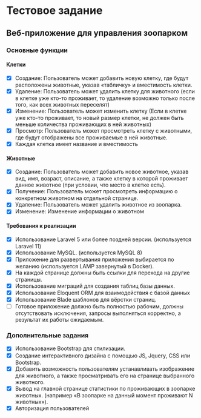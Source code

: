 # Тестовое задание

## Веб-приложение для управления зоопарком

### Основные функции

#### Клетки
- [x] Создание: Пользователь может добавить новую клетку, где будут расположены животные, указав «табличку» и вместимость клетки.
- [x] Удаление: Пользователь может удалить клетку для животного (если в клетке уже кто-то проживает, то удаление возможно только после того, как всех животных переселят)
- [x] Изменение: Пользователь может изменить клетку (Если в клетке уже кто-то проживает, то новый размер клетки, не должен быть меньше количества проживающих в ней животных)
- [x] Просмотр: Пользователь может просмотреть клетку с животными, где будут отображены все проживаемые в ней животные.
- [x] Каждая клетка имеет название и вместимость
#### Животные
- [x] Создание: Пользователь может добавить новое животное, указав вид, имя, возраст, описание, а также клетку в которой проживает данное животное (при условии, что место в клетке есть).  
- [x] Получение: Пользователь может просмотреть информацию о конкретном животном на отдельной странице.
- [x] Удаление: Пользователь может удалить животное из зоопарка.
- [x] Изменение: Изменение информации о животном
#### Требования к реализации
- [x] Использование Laravel 5 или более поздней версии. (используется Laravel 11)
- [x] Использование MySQL. (используется MySQL 8)
- [x] Приложение для развертывания приложения выбирается по желанию (используется LAMP завернутый в Docker).
- [x] На каждой странице должны быть ссылки для перехода на другие страницы.
- [x] Использование миграций для создания таблиц базы данных.
- [x] Использование Eloquent ORM для взаимодействия с базой данных
- [x] Использование Blade шаблонов для вёрстки страниц.
- [ ] Готовое приложение должно быть полностью рабочим, должны отсутствовать исключения, запросы выполняться корректно, а результат их работы ожидаемым.

### Дополнительные задания
- [x] Использование Bootstrap для стилизации.
- [x] Создание интерактивного дизайна с помощью JS, Jquery, CSS или Bootstrap.
- [x] Добавить возможность пользователям устанавливать изображение для животного, а также просматривать его на странице выбранного животного.
- [x] Вывод на главной странице статистики по проживающих в зоопарке животных. (например «В зоопарке на данный момент проживают N животных»).
- [x] Авторизация пользователей
